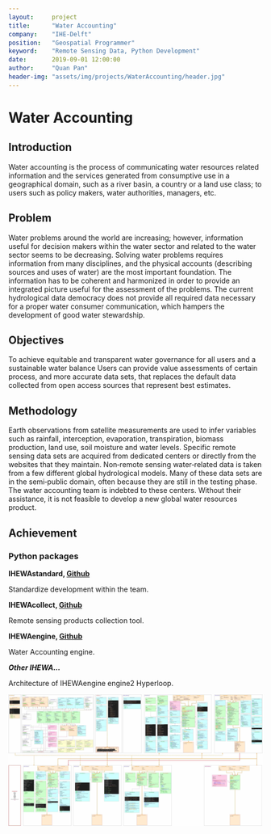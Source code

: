 ```yaml
---
layout:     project
title:      "Water Accounting"
company:    "IHE-Delft"
position:   "Geospatial Programmer"
keyword:    "Remote Sensing Data, Python Development"
date:       2019-09-01 12:00:00
author:     "Quan Pan"
header-img: "assets/img/projects/WaterAccounting/header.jpg"
---
```


# [](#header-1)Water Accounting

## Introduction

Water accounting is the process of communicating water resources related information and the services generated from consumptive use in a geographical domain, such as a river basin, a country or a land use class; to users such as policy makers, water authorities, managers, etc.

## Problem

Water problems around the world are increasing; however, information useful for decision makers within the water sector and related to the water sector seems to be decreasing. Solving water problems requires information from many disciplines, and the physical accounts (describing sources and uses of water) are the most important foundation. The information has to be coherent and harmonized in order to provide an integrated picture useful for the assessment of the problems. The current hydrological data democracy does not provide all required data necessary for a proper water consumer communication, which hampers the development of good water stewardship.

## Objectives

To achieve equitable and transparent water governance for all users and a sustainable water balance Users can provide value assessments of certain process, and more accurate data sets, that replaces the default data collected from open access sources that represent best estimates. 

## Methodology

Earth observations from satellite measurements are used to infer variables such as rainfall, interception, evaporation, transpiration, biomass production, land use, soil moisture and water levels. Specific remote sensing data sets are acquired from dedicated centers or directly from the websites that they maintain. Non‑remote sensing water‑related data is taken from a few different global hydrological models. Many of these data sets are in the semi‑public domain, often because they are still in the testing phase. The water accounting team is indebted to these centers. Without their assistance, it is not feasible to develop a new global water resources product.

## Achievement

### Python packages

**IHEWAstandard, [Github](https://github.com/wateraccounting/IHEWAstandard)**

Standardize development within the team.

**IHEWAcollect, [Github](https://github.com/wateraccounting/IHEWAcollect)**

Remote sensing products collection tool.

**IHEWAengine, [Github](https://github.com/wateraccounting/IHEWAengine)**

Water Accounting engine.

**_Other IHEWA..._**

Architecture of IHEWAengine engine2 Hyperloop.

![](/assets/img/projects/WaterAccounting/architecture.jpg)
